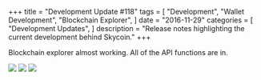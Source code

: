 +++
title = "Development Update #118"
tags = [
    "Development",
    "Wallet Development",
    "Blockchain Explorer",
]
date = "2016-11-29"
categories = [
    "Development Updates",
]
description = "Release notes highlighting the current development behind Skycoin."
+++

Blockchain explorer almost working. All of the API functions are in.

![](http://i.imgur.com/4i5x5hv.png)
![](http://i.imgur.com/qYWsPLT.png)
![](http://i.imgur.com/IOxjBEz.png)

